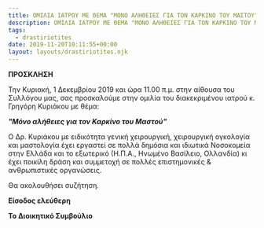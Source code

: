 ```yaml
---
title: ΟΜΙΛΙΑ ΙΑΤΡΟΥ ΜΕ ΘΕΜΑ "ΜΟΝΟ ΑΛΗΘΕΙΕΣ ΓΙΑ ΤΟΝ ΚΑΡΚΙΝΟ ΤΟΥ ΜΑΣΤΟΥ", ΤΗΝ ΚΥΡΙΑΚΗ 1/12/2019, ΩΡΑ 11:00 Π.Μ.
description: ΟΜΙΛΙΑ ΙΑΤΡΟΥ ΜΕ ΘΕΜΑ "ΜΟΝΟ ΑΛΗΘΕΙΕΣ ΓΙΑ ΤΟΝ ΚΑΡΚΙΝΟ ΤΟΥ ΜΑΣΤΟΥ", ΤΗΝ ΚΥΡΙΑΚΗ 1/12/2019, ΩΡΑ 11:00 Π.Μ.
tags:
  - drastiriotites
date: 2019-11-20T10:11:55+00:00
layout: layouts/drastiriotites.njk
---
```


**ΠΡΟΣΚΛΗΣΗ**

Την Κυριακή, 1 Δεκεμβρίου 2019 και ώρα 11.00 π.μ. στην αίθουσα του Συλλόγου μας, σας προσκαλούμε στην ομιλία του διακεκριμένου ιατρού κ. Γρηγόρη Κυριάκου με θέμα:

**_"Μόνο αλήθειες για τον Καρκίνο του Μαστού"_**

Ο Δρ. Κυριάκου με ειδικότητα γενική χειρουργική, χειρουργική ογκολογία και μαστολογία έχει εργαστεί σε πολλά δημόσια και ιδιωτικά Νοσοκομεία στην Ελλάδα και το εξωτερικό (Η.Π.Α., Ηνωμένο Βασίλειο, Ολλανδία) κι έχει ποικίλη δράση και συμμετοχή σε πολλές επιστημονικές &amp; ανθρωπιστικές οργανώσεις.

Θα ακολουθήσει συζήτηση.

**Είσοδος ελεύθερη**

**Το Διοικητικό Συμβούλιο**

<!-- excerpt -->
